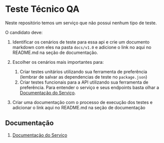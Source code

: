 # Teste Técnico QA

Neste repositório temos um serviço que não possui nenhum tipo de teste. 

O candidato deve:

1. Identificar os cenários de teste para essa api e crie um documento markdown com eles na pasta `docs/v1.0` e adicione o link no aqui no README.md na seção de documentação.

1. Escolher os cenários mais importantes para:
    1. Criar testes unitários utilizando sua ferramenta de preferência (lembrar de salvar as dependencias de teste no `package.json`)
    1. Criar testes funcionais para a API utilizando sua ferramenta de preferência. Para entender o serviço e seus endpoints basta olhar a [Documentação do Serviço].

1. Criar uma documentação com o processo de execução dos testes e adicionar o link aqui no README.md na seção de documentação

## Documentação
1. [Documentação do Serviço]

[Documentação do Serviço]: ./docs/v1.0/service.md